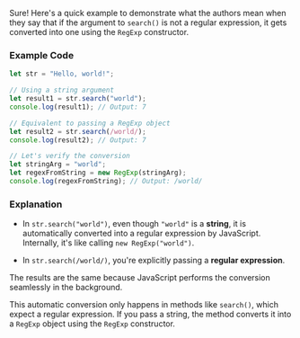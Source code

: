 Sure! Here's a quick example to demonstrate what the authors mean when they say that if the argument to `search()` is not a regular expression, it gets converted into one using the `RegExp` constructor.

### Example Code

```javascript
let str = "Hello, world!";

// Using a string argument
let result1 = str.search("world");
console.log(result1); // Output: 7

// Equivalent to passing a RegExp object
let result2 = str.search(/world/);
console.log(result2); // Output: 7

// Let's verify the conversion
let stringArg = "world";
let regexFromString = new RegExp(stringArg);
console.log(regexFromString); // Output: /world/
```

### Explanation

- In `str.search("world")`, even though `"world"` is a **string**, it is automatically converted into a regular expression by JavaScript. Internally, it's like calling `new RegExp("world")`.
  
- In `str.search(/world/)`, you're explicitly passing a **regular expression**.

The results are the same because JavaScript performs the conversion seamlessly in the background.

This automatic conversion only happens in methods like `search()`, which expect a regular expression. If you pass a string, the method converts it into a `RegExp` object using the `RegExp` constructor.
